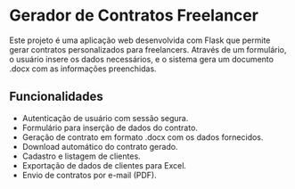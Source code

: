 # Gerador de Contratos Freelancer
Este projeto é uma aplicação web desenvolvida com Flask que permite gerar contratos personalizados para freelancers. 
Através de um formulário, o usuário insere os dados necessários, e o sistema gera um documento .docx com as informações preenchidas.

## Funcionalidades
- Autenticação de usuário com sessão segura.
- Formulário para inserção de dados do contrato.
- Geração de contrato em formato .docx com os dados fornecidos.
- Download automático do contrato gerado.
- Cadastro e listagem de clientes.
- Exportação de dados de clientes para Excel.
- Envio de contratos por e-mail (PDF).
